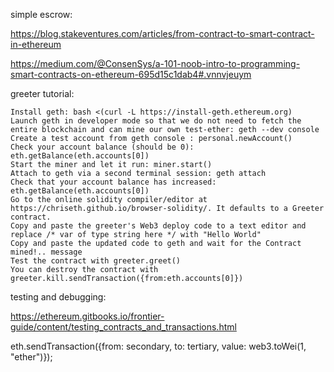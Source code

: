 simple escrow:

https://blog.stakeventures.com/articles/from-contract-to-smart-contract-in-ethereum


https://medium.com/@ConsenSys/a-101-noob-intro-to-programming-smart-contracts-on-ethereum-695d15c1dab4#.vnnvjeuym

greeter tutorial:

```
Install geth: bash <(curl -L https://install-geth.ethereum.org)
Launch geth in developer mode so that we do not need to fetch the entire blockchain and can mine our own test-ether: geth --dev console
Create a test account from geth console : personal.newAccount()
Check your account balance (should be 0): eth.getBalance(eth.accounts[0])
Start the miner and let it run: miner.start()
Attach to geth via a second terminal session: geth attach
Check that your account balance has increased: eth.getBalance(eth.accounts[0])
Go to the online solidity compiler/editor at https://chriseth.github.io/browser-solidity/. It defaults to a Greeter contract.
Copy and paste the greeter's Web3 deploy code to a text editor and replace /* var of type string here */ with "Hello World"
Copy and paste the updated code to geth and wait for the Contract mined!.. message
Test the contract with greeter.greet()
You can destroy the contract with greeter.kill.sendTransaction({from:eth.accounts[0]})
```


testing and debugging:

https://ethereum.gitbooks.io/frontier-guide/content/testing_contracts_and_transactions.html

eth.sendTransaction({from: secondary, to: tertiary, value: web3.toWei(1, "ether")});
